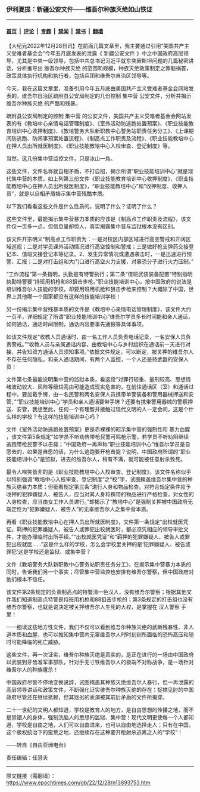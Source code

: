 ### 伊利夏提：新疆公安文件——维吾尔种族灭绝如山铁证

---

#### [首页](../../../..?n13893753) &nbsp;|&nbsp; [评论](../../../../../epoch-comment?n13893753) &nbsp;|&nbsp; [专题](../../../../../epoch-special?n13893753) &nbsp;|&nbsp; [禁闻](../../../../../epoch-news?n13893753) &nbsp;|&nbsp; [禁书](../../../../../books?n13893753) &nbsp;|&nbsp; [翻墙](https://github.com/gfw-breaker/nogfw/blob/master/README.md?n13893753)


<div class="post_content" id="artbody" itemprop="articleBody">
 <!-- article content begin -->
 <p>
  【大纪元2022年12月28日讯】在前面几篇文章里，我主要通过引用“美国共产主义受难者基金会”今年五月底发表的泄露《
  <ok href="http://KeyDocuments-(xinjiangpolicefiles.org)">
   新疆公安文件
  </ok>
  》中之中国政府高层领导，尤其是中央一级领导，包括中共总书记习近平就东突厥斯坦问题的几篇秘密讲话，分析推导出
  <ok href="https://www.epochtimes.com/gb/tag/%E7%BB%B4%E5%90%BE%E5%B0%94%E7%A7%8D%E6%97%8F%E7%81%AD%E7%BB%9D.html">
   维吾尔种族灭绝
  </ok>
  的范围和规模，种族灭绝政策制定之罪魁祸首，政策具体执行机构和执行者，包括兵团和维吾尔自治区领导等。
 </p>
 <p>
  今天，我在这篇文章里，准备引用今年五月底由美国共产主义受难者基金会网站发表的，维吾尔自治区疏附县公安局制定的几份控制
  <ok href="https://www.epochtimes.com/gb/tag/%E9%9B%86%E4%B8%AD%E8%90%A5.html">
   集中营
  </ok>
  公安文件，分析并揭示
  <ok href="https://www.epochtimes.com/gb/tag/%E7%BB%B4%E5%90%BE%E5%B0%94%E7%A7%8D%E6%97%8F%E7%81%AD%E7%BB%9D.html">
   维吾尔种族灭绝
  </ok>
  的严酷和残暴。
 </p>
 <p>
  疏附县公安局制定的控制
  <ok href="https://www.epochtimes.com/gb/tag/%E9%9B%86%E4%B8%AD%E8%90%A5.html">
   集中营
  </ok>
  的公安文件，美国共产主义受难者基金会网站发表的有《教培中心亲情电话管理制度》、《室外活动防逃跑处置预案》、《职业技能教育培训中心收押制度》、《教培警务大队新职教中心警务站职责任务分工》、《上课期间防逃跑、防闹事预案处置流程》、《制高点工作职责及流程》、《职业技能教培中心在押人员出所就医制度》、《职业技能教培中心入校审查、登记制度》等。
 </p>
 <p>
  当然，这几份集中营监控文件，只是冰山一角。
 </p>
 <p>
  这些文件，文件名称就自相矛盾，不打自招，揭示所谓“职业技能培训中心”就是现代集中营的本质。如上列第三份文件《职业技能教育培训中心收押制度》，《职业技能教培中心在押人员出所就医制度》，“职业技能教培中心”和“收押制度、收押人员”，就是以自相矛盾揭示集中营残酷本质。
 </p>
 <p>
  以下我们看看这些文件是什么性质的，说明了什么？证明了什么？
 </p>
 <p>
  这些文件里，最能揭示集中营暴力本质的应该是《制高点工作职责及流程》，该文件仅一页多一点，但信息量却惊人，真实揭露集中营与监狱根本没有区别。
 </p>
 <p>
  该文件开宗明义“制高点工作职责为：一是对校区内部区域进行高空警戒和开阔区域巡视；二是对学员课外活动情况进行高空控制和警戒；三是做好枪支弹药交接登记本、值班交接登记本等记录。2、发生异常情况或遭遇袭击时，一是迅速进行预警、汇报；二是对打击组和大门口进行高空火力支援，对暴恐分子进行火力压制。”
 </p>
 <p>
  “工作流程”第一条指明，执勤是有特警执行；第二条“值班武装装备配置”特别指明执勤特警要“持班用机枪和88狙击步枪。”职业技能培训中心，按中国政府的说法是培训维吾尔人技能的学校，却要用班用机枪和狙击步枪来控制？大概除了中国，世界上其他哪一个国家都没有这样的技能培训学校！
 </p>
 <p>
  另一份揭示集中营残暴本质的文件是《教培中心亲情电话管理制度》，该文件大约一页半，详细规定了所谓“职业技能培训中心”维吾尔学员多长时间能和亲人通话，如何通话，通话时间限制，通话内容要事先通报等具体事项。
 </p>
 <p>
  如该文件规定“收教人员通话时，由一名工作人员负责电话记录，一名安保人员负责警戒。”“收教人员与亲属通话内容，由教培中心与乡村组织在通话前一天进行对接，并告知双方通话人员须知事项。”依据文件规定，可以断定，被关押的维吾尔人不存在任何隐私，和亲人通话期间，有两个人监控，一个人还是持武器的安保人员！
 </p>
 <p>
  文件第七条最能说明集中营的监狱本质，看这段“对罪行较重、量刑较高、思想情绪波动较大、风险等级较高由可能造成现实危害的，在前往通话区（室）和通话过程中，要加戴手铐，由一名民警和两名安保人员携带单警装备和警用器械押送和安管，”“职业技能培训中心”学员和亲人通话要带手铐？还要有携带警用器械的警察押送、安管，我想至此，任何一个有理智并接触过现代文明的人一定会问，这是个什么样的学校？有这样的技能培训中心吗？
 </p>
 <p>
  文件《室外活动防逃跑处置预案》更是赤裸裸的昭示集中营的强制性和
  <ok href="https://www.epochtimes.com/gb/tag/%E6%9A%B4%E5%8A%9B%E8%A1%80%E8%85%A5.html">
   暴力血腥
  </ok>
  ，该文件第5条规定“如学员不听劝告带枪民警可鸣枪示警，若学员不听劝阻继续逃跑带枪民警予以击毙；”中国政府一再声称“职业技能培训中心”维吾尔学员是自愿去的，如果是自愿的话，为什么逃跑要开枪击毙？说明，中国政府所谓的“职业技能培训中心“是监狱，进去的维吾尔人，稍有不满，就可能被任意射杀致死。
 </p>
 <p>
  最令人啼笑皆非的是《职业技能教培中心入校审查、登记制度》，该文件名称似乎以特别强调“教培中心入校审查、登记制度”之“校”字，试图掩盖维吾尔集中营的种族灭绝暴力本质；但细看规定第三条“进行人身和物品检查。对符合规定条件应予收押的犯罪嫌疑人、被告人，应当对其人身和携带的物品进行严格检查，对女性的人身检查，应当由女工作人员进行。”却揭示了“教培中心”是强制关押被中国政府无端定性为“犯罪嫌疑人、被告人”的无辜维吾尔人之集中营本质。
 </p>
 <p>
  再看《职业技能教培中心在押人员出所就医制度》，文件第一条规定“出校就医凭证。羁押的犯罪嫌疑人、被告人或罪犯出校就医时，都必须凭相应的领导审批文件，才能办理临时出所手续。”“出校就医凭证”和“羁押的犯罪嫌疑人、被告人或罪犯出校就医……”这是什么样的学校，怎么会学校里关押的是‘犯罪嫌疑人、被告或罪犯’这是学校还是监狱、或集中营？
 </p>
 <p>
  文件《教培警务大队新职教中心警务站职责任务分工》，在揭示集中营暴力本质的同时，告诉我们另一个事实；尽管集中营监控也安排有维吾尔警察，但中国政府对他们根本不信任。
 </p>
 <p>
  该文件第2条规定的负责制高点的特警清一色汉人，没有维吾尔警察；根据其他文件我们知道制高点特警是持班用机枪和88狙击步枪的；第3条规定的打击组也没有维吾尔警察，也就是说决定被关押维吾尔人生死的大权，是掌握在
  <ok href="https://www.epochtimes.com/gb/tag/%E6%B1%89%E4%BA%BA%E8%AD%A6%E5%AF%9F.html">
   汉人警察
  </ok>
  手里！
 </p>
 <p>
  一一细读这些地方性文件，我们不仅可以看到维吾尔种族灭绝的武断残暴性、非人道本质和血腥，也可以推知集中营内无辜维吾尔人时时刻刻所面临的恐怖高压和随时可能降临的死亡威胁。
 </p>
 <p>
  这些文件，再一次证实，维吾尔种族灭绝是真实的，是正在进行的一场由中国政府以武装到牙齿准军事部队，针对手无寸铁维吾尔人的极端不对称战争，是一场针对维吾尔人的种族屠杀！
 </p>
 <p>
  中国政府尽管不停地变换说辞，试图掩盖其种族灭绝维吾尔人暴行，但一再泄露的高层领导讲话和政策文件，不断强化证实维吾尔种族灭绝的存在；捉襟见肘的中国政府尽管还在继续抵赖，但其拙劣的表演被其前后矛盾的文件所揭穿。
 </p>
 <p>
  二十一世纪的文明人都知道，学校是教育人的地方，是自由思想的传播之地，而不是禁锢人的身体，强制洗脑人的思想的监狱、集中营！现代文明更使每一个人都知道，学校是自由之地，人们可以自由进来，也可以自由地选择走人；只有在中国，这个极权统治下的蛮荒之地，还继续存在这种要开枪射杀逃离之人的“学校”！
 </p>
 <p>
  ——转自《自由亚洲电台》
 </p>
 <p>
  责任编辑：任慧夫
 </p>
 <!-- article content end -->
 <div id="below_article_ad">
 </div>
</div>


---

原文链接（需翻墙）：https://www.epochtimes.com/gb/22/12/28/n13893753.htm